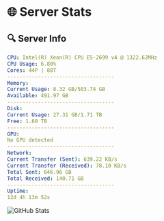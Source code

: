 # 🌐 Server Stats
## 🔍 Server Info
```yaml
CPU: Intel(R) Xeon(R) CPU E5-2699 v4 @ 1322.62MHz
CPU Usage: 6.80%
Cores: 44P | 88T
-----------------------------------
Memory:
Current Usage: 8.32 GB/503.74 GB
Available: 491.97 GB
-----------------------------------
Disk:
Current Usage: 27.31 GB/1.71 TB
Free: 1.60 TB
-----------------------------------
GPU:
No GPU detected
-----------------------------------
Network:
Current Transfer (Sent): 639.22 KB/s
Current Transfer (Received): 78.10 KB/s
Total Sent: 646.96 GB
Total Received: 140.71 GB
-----------------------------------
Uptime:
12d 4h 13m 52s
```
![GitHub Stats](https://img.shields.io/badge/Updated-2025-05-01_21:22:40-blue)